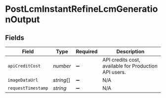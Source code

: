 # PostLcmInstantRefineLcmGenerationOutput


## Fields

| Field                                                 | Type                                                  | Required                                              | Description                                           |
| ----------------------------------------------------- | ----------------------------------------------------- | ----------------------------------------------------- | ----------------------------------------------------- |
| `apiCreditCost`                                       | *number*                                              | :heavy_minus_sign:                                    | API credits cost, available for Production API users. |
| `imageDataUrl`                                        | *string*[]                                            | :heavy_minus_sign:                                    | N/A                                                   |
| `requestTimestamp`                                    | *string*                                              | :heavy_minus_sign:                                    | N/A                                                   |